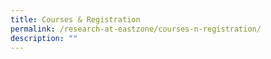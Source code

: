 ```yaml
---
title: Courses & Registration
permalink: /research-at-eastzone/courses-n-registration/
description: ""
---
```

